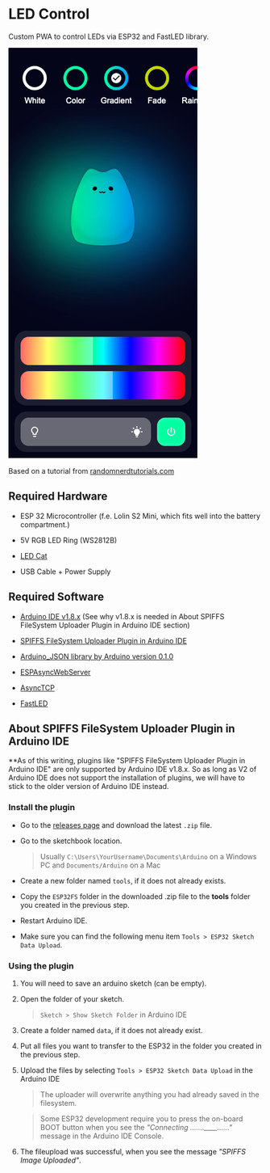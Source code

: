 # LED Control

Custom PWA to control LEDs via ESP32 and FastLED library.

![Image](https://raw.githubusercontent.com/bgebelein/led-control/main/showcase/screenshot.png?token=GHSAT0AAAAAACHBCKG2XYMQMZKO5SLEED6EZHR4E2Q)

Based on a tutorial from [randomnerdtutorials.com](https://randomnerdtutorials.com/esp32-web-server-websocket-sliders/)

## Required Hardware

- ESP 32 Microcontroller (f.e. Lolin S2 Mini, which fits well into the battery compartment.)

- 5V RGB LED Ring (WS2812B)
  
- [LED Cat](https://de.aliexpress.com/w/wholesale-led-cat.html?catId=0&initiative_id=SB_20230901045352&SearchText=led+cat)
  
- USB Cable + Power Supply

## Required Software

- [Arduino IDE v1.8.x](https://www.arduino.cc/en/software#legacy-ide-18x) (See why v1.8.x is needed in About SPIFFS FileSystem Uploader Plugin in Arduino IDE section)

- [SPIFFS FileSystem Uploader Plugin in Arduino IDE](https://randomnerdtutorials.com/install-esp32-filesystem-uploader-arduino-ide/)

- [Arduino_JSON library by Arduino version 0.1.0](https://github.com/arduino-libraries/Arduino_JSON)

- [ESPAsyncWebServer](https://github.com/me-no-dev/ESPAsyncWebServer)

- [AsyncTCP](https://github.com/me-no-dev/AsyncTCP)
  
- [FastLED](https://fastled.io/)

## About SPIFFS FileSystem Uploader Plugin in Arduino IDE

**As of this writing, plugins like "SPIFFS FileSystem Uploader Plugin in Arduino IDE" are only supported by Arduino IDE v1.8.x.
So as long as V2 of Arduino IDE does not support the installation of plugins, we will have to stick to the older version of Arduino IDE instead.

### Install the plugin

- Go to the [releases page](https://github.com/me-no-dev/arduino-esp32fs-plugin/releases/) and download the latest `.zip` file.
- Go to the sketchbook location.<br>

  > Usually `C:\Users\YourUsername\Documents\Arduino` on a Windows PC and `Documents/Arduino` on a Mac
- Create a new folder named `tools`, if it does not already exists.
- Copy the `ESP32FS` folder in the downloaded .zip file to the **tools** folder you created in the previous step.
- Restart Arduino IDE.
- Make sure you can find the following menu item `Tools > ESP32 Sketch Data Upload`.

### Using the plugin

1. You will need to save an arduino sketch (can be empty).
2. Open the folder of your sketch.

   >`Sketch > Show Sketch Folder` in Arduino IDE
  
4. Create a folder named `data`, if it does not already exist.
5. Put all files you want to transfer to the ESP32 in the folder you created in the previous step.
6. Upload the files by selecting `Tools > ESP32 Sketch Data Upload` in the Arduino IDE

   > The uploader will overwrite anything you had already saved in the filesystem.
   
   >Some ESP32 development require you to press the on-board BOOT button when you see the *"Connecting …….____……"* message in the Arduino IDE Console.
  
7. The fileupload was successful, when you see the message *"SPIFFS Image Uploaded"*.
